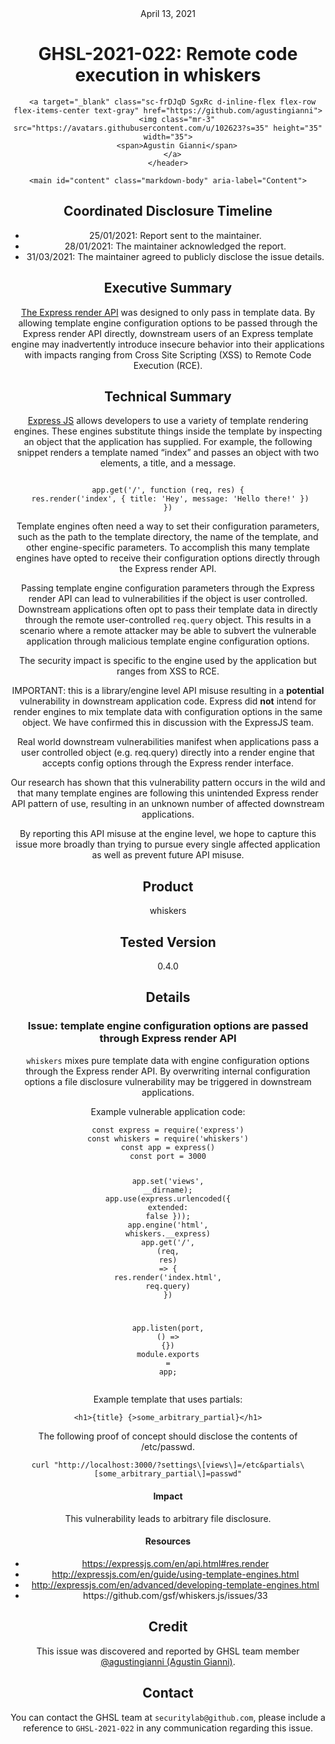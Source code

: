 <header class="post-header d-block mb-6">
      <div class="date text-mono f5 my-3">April 13, 2021</div>
      <h1 class="my-2 h00-mktg lh-condensed">GHSL-2021-022: Remote code execution in whiskers</h1>

      
      
      
      
      

      

      <a target="_blank" class="sc-frDJqD SgxRc d-inline-flex flex-row flex-items-center text-gray" href="https://github.com/agustingianni">
        <img class="mr-3" src="https://avatars.githubusercontent.com/u/102623?s=35" height="35" width="35">
        <span>Agustin Gianni</span>
      </a>
    </header>

    <main id="content" class="markdown-body" aria-label="Content">
      
<h2 id="coordinated-disclosure-timeline">Coordinated Disclosure Timeline</h2>

<ul>
  <li>25/01/2021: Report sent to the maintainer.</li>
  <li>28/01/2021: The maintainer acknowledged the report.</li>
  <li>31/03/2021: The maintainer agreed to publicly disclose the issue details.</li>
</ul>

<h2 id="executive-summary">Executive Summary</h2>

<p><a href="https://expressjs.com/en/api.html#res.render">The Express render API</a> was designed to only pass in template data. By allowing template engine configuration options to be passed through the Express render API directly, downstream users of an Express template engine may inadvertently introduce insecure behavior into their applications with impacts ranging from Cross Site Scripting (XSS) to Remote Code Execution (RCE).</p>

<h2 id="technical-summary">Technical Summary</h2>

<p><a href="https://expressjs.com/">Express JS</a> allows developers to use a variety of template rendering engines. These engines substitute things inside the template by inspecting an object that the application has supplied. For example, the following snippet renders a template named “index” and passes an object with two elements, a title, and a message.</p>

<div class="language-javascript highlighter-rouge"><div class="highlight"><pre class="highlight"><code>
<span class="nx">app</span><span class="p">.</span><span class="kd">get</span><span class="p">(</span><span class="dl">'</span><span class="s1">/</span><span class="dl">'</span><span class="p">,</span> <span class="kd">function</span> <span class="p">(</span><span class="nx">req</span><span class="p">,</span> <span class="nx">res</span><span class="p">)</span> <span class="p">{</span>
 <span class="nx">res</span><span class="p">.</span><span class="nx">render</span><span class="p">(</span><span class="dl">'</span><span class="s1">index</span><span class="dl">'</span><span class="p">,</span> <span class="p">{</span> <span class="na">title</span><span class="p">:</span> <span class="dl">'</span><span class="s1">Hey</span><span class="dl">'</span><span class="p">,</span> <span class="na">message</span><span class="p">:</span> <span class="dl">'</span><span class="s1">Hello there!</span><span class="dl">'</span> <span class="p">})</span>
<span class="p">})</span>
</code></pre></div></div>

<p>Template engines often need a way to set their configuration parameters, such as the path to the template directory, the name of the template, and other engine-specific parameters. To accomplish this many template engines have opted to receive their configuration options directly through the Express render API.</p>

<p>Passing template engine configuration parameters through the Express render API can lead to vulnerabilities if the object is user controlled. Downstream applications often opt to pass their template data in directly through the remote user-controlled <code class="language-plaintext highlighter-rouge">req.query</code> object. This results in a scenario where a remote attacker may be able to subvert the vulnerable application through malicious template engine configuration options.</p>

<p>The security impact is specific to the engine used by the application but ranges from XSS to RCE.</p>

<p>IMPORTANT: this is a library/engine level API misuse resulting in a <strong>potential</strong> vulnerability in downstream application code. Express did <strong>not</strong> intend for render engines to mix template data with configuration options in the same object. We have confirmed this in discussion with the ExpressJS team.</p>

<p>Real world downstream vulnerabilities manifest when applications pass a user controlled object (e.g. req.query) directly into a render engine that accepts config options through the Express render interface.</p>

<p>Our research has shown that this vulnerability pattern occurs in the wild and that many template engines are following this unintended Express render API pattern of use, resulting in an unknown number of affected downstream applications.</p>

<p>By reporting this API misuse at the engine level, we hope to capture this issue more broadly than trying to pursue every single affected application as well as prevent future API misuse.</p>

<h2 id="product">Product</h2>

<p>whiskers</p>

<h2 id="tested-version">Tested Version</h2>

<p>0.4.0</p>

<h2 id="details">Details</h2>

<h3 id="issue-template-engine-configuration-options-are-passed-through-express-render-api">Issue: template engine configuration options are passed through Express render API</h3>

<p><code class="language-plaintext highlighter-rouge">whiskers</code> mixes pure template data with engine configuration options through the Express render API. By overwriting internal configuration options a file disclosure vulnerability may be triggered in downstream applications.</p>

<p>Example vulnerable application code:</p>

<div class="language-js highlighter-rouge"><div class="highlight"><pre class="highlight"><code><span class="kd">const</span> <span class="nx">express</span> <span class="o">=</span> <span class="nx">require</span><span class="p">(</span><span class="dl">'</span><span class="s1">express</span><span class="dl">'</span><span class="p">)</span>
<span class="kd">const</span> <span class="nx">whiskers</span> <span class="o">=</span> <span class="nx">require</span><span class="p">(</span><span class="dl">'</span><span class="s1">whiskers</span><span class="dl">'</span><span class="p">)</span>
<span class="kd">const</span> <span class="nx">app</span> <span class="o">=</span> <span class="nx">express</span><span class="p">()</span>
<span class="kd">const</span> <span class="nx">port</span> <span class="o">=</span> <span class="mi">3000</span>
 
<span class="nx">app</span><span class="p">.</span><span class="kd">set</span><span class="p">(</span><span class="dl">'</span><span class="s1">views</span><span class="dl">'</span><span class="p">,</span> <span class="nx">__dirname</span><span class="p">);</span>
<span class="nx">app</span><span class="p">.</span><span class="nx">use</span><span class="p">(</span><span class="nx">express</span><span class="p">.</span><span class="nx">urlencoded</span><span class="p">({</span> <span class="na">extended</span><span class="p">:</span> <span class="kc">false</span> <span class="p">}));</span>
<span class="nx">app</span><span class="p">.</span><span class="nx">engine</span><span class="p">(</span><span class="dl">'</span><span class="s1">html</span><span class="dl">'</span><span class="p">,</span> <span class="nx">whiskers</span><span class="p">.</span><span class="nx">__express</span><span class="p">)</span>
<span class="nx">app</span><span class="p">.</span><span class="kd">get</span><span class="p">(</span><span class="dl">'</span><span class="s1">/</span><span class="dl">'</span><span class="p">,</span> <span class="p">(</span><span class="nx">req</span><span class="p">,</span> <span class="nx">res</span><span class="p">)</span> <span class="o">=&gt;</span> <span class="p">{</span>
   <span class="nx">res</span><span class="p">.</span><span class="nx">render</span><span class="p">(</span><span class="dl">'</span><span class="s1">index.html</span><span class="dl">'</span><span class="p">,</span> <span class="nx">req</span><span class="p">.</span><span class="nx">query</span><span class="p">)</span>
<span class="p">})</span>
 
<span class="nx">app</span><span class="p">.</span><span class="nx">listen</span><span class="p">(</span><span class="nx">port</span><span class="p">,</span> <span class="p">()</span> <span class="o">=&gt;</span> <span class="p">{})</span>
<span class="nx">module</span><span class="p">.</span><span class="nx">exports</span> <span class="o">=</span> <span class="nx">app</span><span class="p">;</span>
</code></pre></div></div>

<p>Example template that uses partials:</p>

<div class="language-html highlighter-rouge"><div class="highlight"><pre class="highlight"><code><span class="nt">&lt;h1&gt;</span>{title} {&gt;some_arbitrary_partial}<span class="nt">&lt;/h1&gt;</span>
</code></pre></div></div>

<p>The following proof of concept should disclose the contents of /etc/passwd.</p>

<div class="language-sh highlighter-rouge"><div class="highlight"><pre class="highlight"><code>curl <span class="s2">"http://localhost:3000/?settings</span><span class="se">\[</span><span class="s2">views</span><span class="se">\]</span><span class="s2">=/etc&amp;partials</span><span class="se">\[</span><span class="s2">some_arbitrary_partial</span><span class="se">\]</span><span class="s2">=passwd"</span>
</code></pre></div></div>

<h4 id="impact">Impact</h4>

<p>This vulnerability leads to arbitrary file disclosure.</p>

<h4 id="resources">Resources</h4>

<ul>
  <li><a href="https://expressjs.com/en/api.html#res.render">https://expressjs.com/en/api.html#res.render</a></li>
  <li><a href="http://expressjs.com/en/guide/using-template-engines.html">http://expressjs.com/en/guide/using-template-engines.html</a></li>
  <li><a href="http://expressjs.com/en/advanced/developing-template-engines.html">http://expressjs.com/en/advanced/developing-template-engines.html</a></li>
  <li>https://github.com/gsf/whiskers.js/issues/33</li>
</ul>

<h2 id="credit">Credit</h2>

<p>This issue was discovered and reported by GHSL team member <a href="https://github.com/agustingianni">@agustingianni (Agustin Gianni)</a>.</p>

<h2 id="contact">Contact</h2>

<p>You can contact the GHSL team at <code class="language-plaintext highlighter-rouge">securitylab@github.com</code>, please include a reference to <code class="language-plaintext highlighter-rouge">GHSL-2021-022</code> in any communication regarding this issue.</p>


